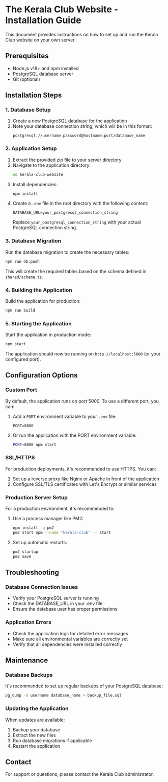 # The Kerala Club Website - Installation Guide

This document provides instructions on how to set up and run the Kerala Club website on your own server.

## Prerequisites

- Node.js v18+ and npm installed
- PostgreSQL database server
- Git (optional)

## Installation Steps

### 1. Database Setup

1. Create a new PostgreSQL database for the application
2. Note your database connection string, which will be in this format:
   ```
   postgresql://username:password@hostname:port/database_name
   ```

### 2. Application Setup

1. Extract the provided zip file to your server directory
2. Navigate to the application directory:
   ```bash
   cd kerala-club-website
   ```
3. Install dependencies:
   ```bash
   npm install
   ```
4. Create a `.env` file in the root directory with the following content:
   ```
   DATABASE_URL=your_postgresql_connection_string
   ```
   Replace `your_postgresql_connection_string` with your actual PostgreSQL connection string.

### 3. Database Migration

Run the database migration to create the necessary tables:

```bash
npm run db:push
```

This will create the required tables based on the schema defined in `shared/schema.ts`.

### 4. Building the Application

Build the application for production:

```bash
npm run build
```

### 5. Starting the Application

Start the application in production mode:

```bash
npm start
```

The application should now be running on `http://localhost:5000` (or your configured port).

## Configuration Options

### Custom Port

By default, the application runs on port 5000. To use a different port, you can:

1. Add a `PORT` environment variable to your `.env` file:
   ```
   PORT=8080
   ```

2. Or run the application with the PORT environment variable:
   ```bash
   PORT=8080 npm start
   ```

### SSL/HTTPS

For production deployments, it's recommended to use HTTPS. You can:

1. Set up a reverse proxy like Nginx or Apache in front of the application
2. Configure SSL/TLS certificates with Let's Encrypt or similar services

### Production Server Setup

For a production environment, it's recommended to:

1. Use a process manager like PM2:
   ```bash
   npm install -g pm2
   pm2 start npm --name "kerala-club" -- start
   ```

2. Set up automatic restarts:
   ```bash
   pm2 startup
   pm2 save
   ```

## Troubleshooting

### Database Connection Issues

- Verify your PostgreSQL server is running
- Check the DATABASE_URL in your .env file
- Ensure the database user has proper permissions

### Application Errors

- Check the application logs for detailed error messages
- Make sure all environmental variables are correctly set
- Verify that all dependencies were installed correctly

## Maintenance

### Database Backups

It's recommended to set up regular backups of your PostgreSQL database:

```bash
pg_dump -U username database_name > backup_file.sql
```

### Updating the Application

When updates are available:

1. Backup your database
2. Extract the new files
3. Run database migrations if applicable
4. Restart the application

## Contact

For support or questions, please contact the Kerala Club administrator.